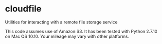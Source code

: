 # cloudfile
Utilities for interacting with a remote file storage service

This code assumes use of Amazon S3. It has been tested with Python 
2.7.10 on Mac OS 10.10. Your mileage may vary with other platforms.

